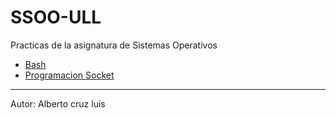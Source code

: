 # SSOO-ULL
Practicas de la asignatura de Sistemas Operativos

- [Bash](BASH)
- [Programacion Socket](PROGRAMACION-SOCKET)
-------------------
Autor: Alberto cruz luis

